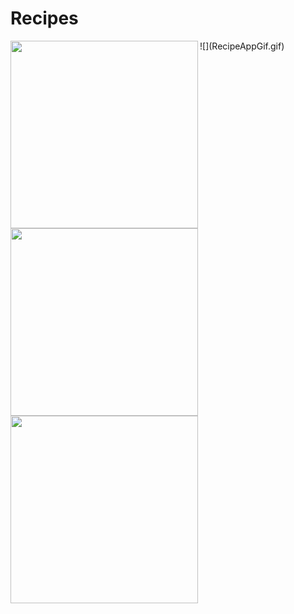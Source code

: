 # Recipes

<img src="https://user-images.githubusercontent.com/54910065/77094008-d6c0ca00-69d9-11ea-872d-34de0c3f6b0a.png" width=300 align=left padding=0,0,10,10>
<img src="https://user-images.githubusercontent.com/54910065/77094274-4040d880-69da-11ea-9c92-0852dfe1bf9e.png" width=300 align=left padding=0,10,10,10>
<img src="https://user-images.githubusercontent.com/54910065/77093970-c90b4480-69d9-11ea-9d9c-b8be99dc0715.png" width=300 align=left padding=0,10,0,0>
![](RecipeAppGif.gif)

